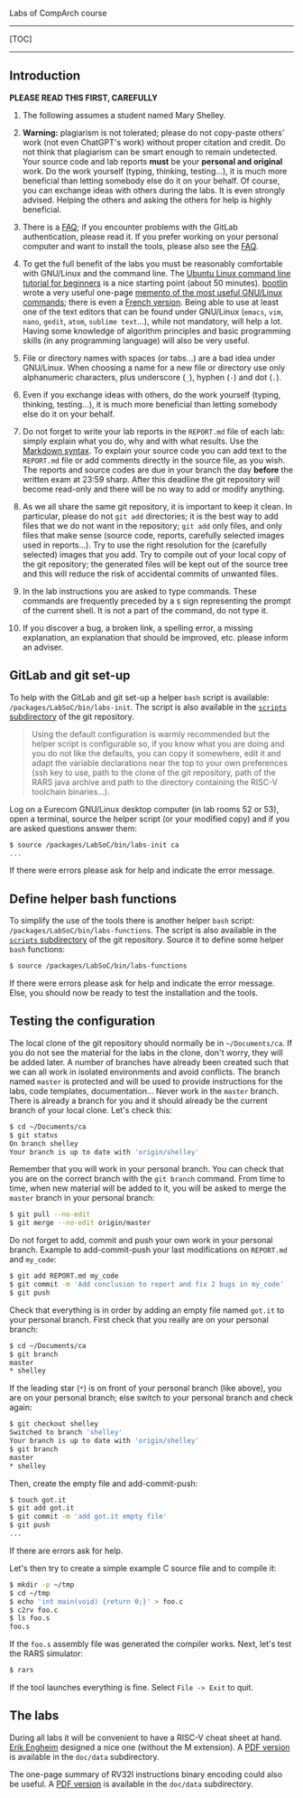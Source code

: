 <!-- MASTER-ONLY: DO NOT MODIFY THIS FILE

Copyright © Telecom Paris
Copyright © Renaud Pacalet (renaud.pacalet@telecom-paris.fr)

This file must be used under the terms of the CeCILL. This source
file is licensed as described in the file COPYING, which you should
have received as part of this distribution. The terms are also
available at:
https://cecill.info/licences/Licence_CeCILL_V2.1-en.html
-->

Labs of CompArch course

---

[TOC]

---

## Introduction

**PLEASE READ THIS FIRST, CAREFULLY**

1. The following assumes a student named Mary Shelley.

1. **Warning:** plagiarism is not tolerated; please do not copy-paste others' work (not even ChatGPT's work) without proper citation and credit.
   Do not think that plagiarism can be smart enough to remain undetected.
   Your source code and lab reports **must** be your **personal and original** work.
   Do the work yourself (typing, thinking, testing…), it is much more beneficial than letting somebody else do it on your behalf.
   Of course, you can exchange ideas with others during the labs.
   It is even strongly advised.
   Helping the others and asking the others for help is highly beneficial.

1. There is a [FAQ]; if you encounter problems with the GitLab authentication, please read it.
   If you prefer working on your personal computer and want to install the tools, please also see the [FAQ].

1. To get the full benefit of the labs you must be reasonably comfortable with GNU/Linux and the command line.
  The [Ubuntu Linux command line tutorial for beginners] is a nice starting point (about 50 minutes).
  [bootlin] wrote a very useful one-page [memento of the most useful GNU/Linux commands]; there is even a [French version](doc/data/command_memento_fr.pdf).
   Being able to use at least one of the text editors that can be found under GNU/Linux (`emacs`, `vim`, `nano`, `gedit`, `atom`, `sublime text`…), while not mandatory, will help a lot.
   Having some knowledge of algorithm principles and basic programming skills (in any programming language) will also be very useful.

1. File or directory names with spaces (or tabs…) are a bad idea under GNU/Linux.
   When choosing a name for a new file or directory use only alphanumeric characters, plus underscore (`_`), hyphen (`-`) and dot (`.`).

1. Even if you exchange ideas with others, do the work yourself (typing, thinking, testing…), it is much more beneficial than letting somebody else do it on your behalf.

1. Do not forget to write your lab reports in the `REPORT.md` file of each lab: simply explain what you do, why and with what results.
   Use the [Markdown syntax].
   To explain your source code you can add text to the `REPORT.md` file or add comments directly in the source file, as you wish.
   The reports and source codes are due in your branch the day **before** the written exam at 23:59 sharp.
   After this deadline the git repository will become read-only and there will be no way to add or modify anything.

1. As we all share the same git repository, it is important to keep it clean.
   In particular, please do not `git add` directories; it is the best way to add files that we do not want in the repository; `git add` only files, and only files that make sense (source code, reports, carefully selected images used in reports…).
   Try to use the right resolution for the (carefully selected) images that you add.
   Try to compile out of your local copy of the git repository; the generated files will be kept out of the source tree and this will reduce the risk of accidental commits of unwanted files.

1. In the lab instructions you are asked to type commands.
   These commands are frequently preceded by a `$` sign representing the prompt of the current shell.
   It is not a part of the command, do not type it.

1. If you discover a bug, a broken link, a spelling error, a missing explanation, an explanation that should be improved, etc. please inform an adviser.

## GitLab and git set-up

To help with the GitLab and git set-up a helper `bash` script is available: `/packages/LabSoC/bin/labs-init`.
The script is also available in the [`scripts` subdirectory] of the git repository.

> Using the default configuration is warmly recommended but the helper script is configurable so, if you know what you are doing and you do not like the defaults, you can copy it somewhere, edit it and adapt the variable declarations near the top to your own preferences (ssh key to use, path to the clone of the git repository, path of the RARS java archive and path to the directory containing the RISC-V toolchain binaries…).

Log on a Eurecom GNU/Linux desktop computer (in lab rooms 52 or 53), open a terminal, source the helper script (or your modified copy) and if you are asked questions answer them:

```bash
$ source /packages/LabSoC/bin/labs-init ca
...
```

If there were errors please ask for help and indicate the error message.

## Define helper bash functions

To simplify the use of the tools there is another helper `bash` script: `/packages/LabSoC/bin/labs-functions`.
The script is also available in the [`scripts` subdirectory] of the git repository.
Source it to define some helper `bash` functions:

```bash
$ source /packages/LabSoC/bin/labs-functions
```

If there were errors please ask for help and indicate the error message.
Else, you should now be ready to test the installation and the tools.

## Testing the configuration

The local clone of the git repository should normally be in `~/Documents/ca`.
If you do not see the material for the labs in the clone, don't worry, they will be added later.
A number of branches have already been created such that we can all work in isolated environments and avoid conflicts.
The branch named `master` is protected and will be used to provide instructions for the labs, code templates, documentation…
Never work in the `master` branch.
There is already a branch for you and it should already be the current branch of your local clone.
Let's check this:

```bash
$ cd ~/Documents/ca
$ git status
On branch shelley
Your branch is up to date with 'origin/shelley'
```

Remember that you will work in your personal branch.
You can check that you are on the correct branch with the `git branch` command.
From time to time, when new material will be added to it, you will be asked to merge the `master` branch in your personal branch:

```bash
$ git pull --no-edit
$ git merge --no-edit origin/master
```

Do not forget to add, commit and push your own work in your personal branch.
Example to add-commit-push your last modifications on `REPORT.md` and `my_code`:

```bash
$ git add REPORT.md my_code
$ git commit -m 'Add conclusion to report and fix 2 bugs in my_code'
$ git push
```

Check that everything is in order by adding an empty file named `got.it` to your personal branch.
First check that you really are on your personal branch:

```bash
$ cd ~/Documents/ca
$ git branch
master
* shelley
```

If the leading star (`*`) is on front of your personal branch (like above), you are on your personal branch; else switch to your personal branch and check again:

```bash
$ git checkout shelley
Switched to branch 'shelley'
Your branch is up to date with 'origin/shelley'
$ git branch
master
* shelley
```

Then, create the empty file and add-commit-push:

```bash
$ touch got.it
$ git add got.it
$ git commit -m 'add got.it empty file'
$ git push
...
```

If there are errors ask for help.

Let's then try to create a simple example C source file and to compile it:

```bash
$ mkdir -p ~/tmp
$ cd ~/tmp
$ echo 'int main(void) {return 0;}' > foo.c
$ c2rv foo.c
$ ls foo.s
foo.s
```

If the `foo.s` assembly file was generated the compiler works.
Next, let's test the RARS simulator:

```bash
$ rars
```

If the tool launches everything is fine.
Select `File -> Exit` to quit.

## The labs

During all labs it will be convenient to have a RISC-V cheat sheet at hand.
[Erik Engheim](https://itnext.io/risc-v-instruction-set-cheatsheet-70961b4bbe8) designed a nice one (without the M extension).
A [PDF version](doc/data/RISC-V-cheatsheet.pdf) is available in the `doc/data` subdirectory.

The one-page summary of RV32I instructions binary encoding could also be useful.
A [PDF version](doc/data/rv32i-binary-encoding.pdf) is available in the `doc/data` subdirectory.

[bootlin]: https://bootlin.com/
[memento of the most useful GNU/Linux commands]: doc/data/command_memento.pdf
[French version]: doc/data/command_memento_fr.pdf
[Markdown syntax]: https://www.markdowntutorial.com/
[Ubuntu Linux command line tutorial for beginners]: https://ubuntu.com/tutorials/command-line-for-beginners
[FAQ]: FAQ.md
[`scripts` subdirectory]: https://gitlab.eurecom.fr/renaud.pacalet/ca/-/tree/master/scripts

<!-- vim: set tabstop=4 softtabstop=4 shiftwidth=4 expandtab textwidth=0: -->
